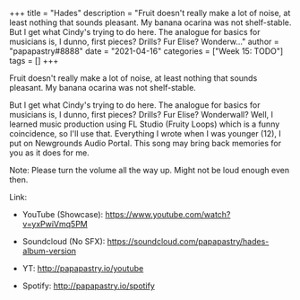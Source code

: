 +++
title = "Hades"
description = "Fruit doesn't really make a lot of noise, at least nothing that sounds pleasant. My banana ocarina was not shelf-stable.  But I get what Cindy's trying to do here. The analogue for basics for musicians is, I dunno, first pieces? Drills? Fur Elise? Wonderw..."
author = "papapastry#8888"
date = "2021-04-16"
categories = ["Week 15: TODO"]
tags = []
+++

Fruit doesn't really make a lot of noise, at least nothing that sounds pleasant. My banana ocarina was not shelf-stable.

But I get what Cindy's trying to do here. The analogue for basics for musicians is, I dunno, first pieces? Drills? Fur Elise? Wonderwall? Well, I learned music production using FL Studio (Fruity Loops) which is a funny coincidence, so I'll use that. Everything I wrote when I was younger (12), I put on Newgrounds Audio Portal. This song may bring back memories for you as it does for me.

Note: Please turn the volume all the way up. Might not be loud enough even then.

Link:

- YouTube (Showcase): https://www.youtube.com/watch?v=yxPwiVmq5PM
- Soundcloud (No SFX): <https://soundcloud.com/papapastry/hades-album-version>

- YT: <http://papapastry.io/youtube>
- Spotify: <http://papapastry.io/spotify>
